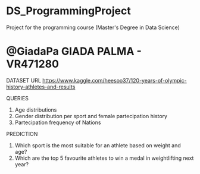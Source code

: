 # DS_ProgrammingProject
Project for the programming course (Master's Degree in Data Science)


# @GiadaPa GIADA PALMA - VR471280


DATASET URL 
https://www.kaggle.com/heesoo37/120-years-of-olympic-history-athletes-and-results

QUERIES
 1. Age distributions
 2. Gender distribution per sport and female partecipation history
 3. Partecipation frequency of Nations

 PREDICTION
1. Which sport is the most suitable for an athlete based on weight and age?
2. Which are the top 5 favourite athletes to win a medal in weightlifting next year?
